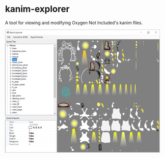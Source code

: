 # kanim-explorer
A tool for viewing and modifying Oxygen Not Included's kanim files.

<img src="screenshot.png" height=400>
